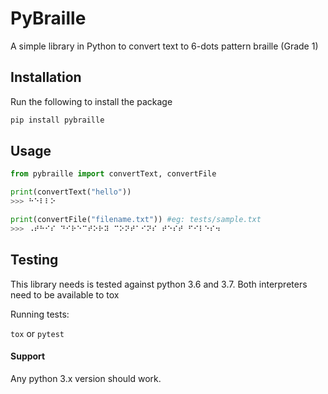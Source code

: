 # PyBraille

A simple library in Python to convert text to 6-dots pattern braille (Grade 1)

## Installation

Run the following to install the package

```python
pip install pybraille
```

## Usage

```python
from pybraille import convertText, convertFile

print(convertText("hello"))
>>> ⠓⠑⠇⠇⠕

print(convertFile("filename.txt")) #eg: tests/sample.txt
>>> ⠠⠞⠓⠊⠎ ⠙⠊⠗⠑⠉⠞⠕⠗⠽ ⠉⠕⠝⠞⠁⠊⠝⠎ ⠞⠑⠎⠞ ⠋⠊⠇⠑⠎⠲
```

## Testing

This library needs is tested against python 3.6 and 3.7. Both interpreters need to be available to tox

Running tests:

```tox``` or ```pytest```

#### Support
Any python 3.x version should work.
